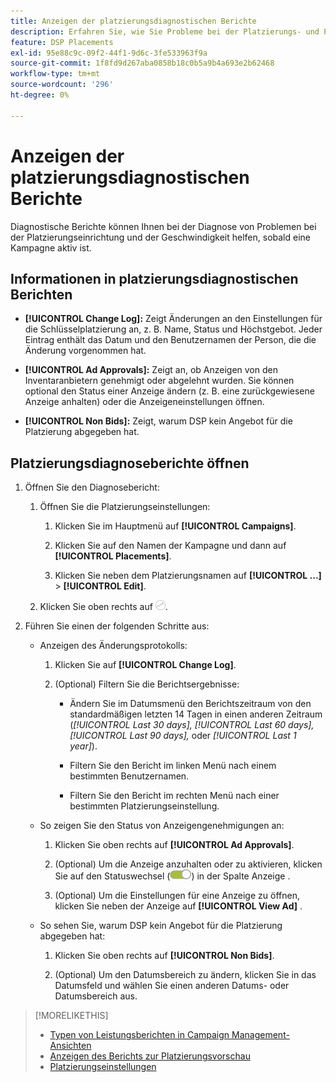 ```yaml
---
title: Anzeigen der platzierungsdiagnostischen Berichte
description: Erfahren Sie, wie Sie Probleme bei der Platzierungs- und Platzierungseinrichtung diagnostizieren können.
feature: DSP Placements
exl-id: 95e88c9c-09f2-44f1-9d6c-3fe533963f9a
source-git-commit: 1f8fd9d267aba0858b18c0b5a9b4a693e2b62468
workflow-type: tm+mt
source-wordcount: '296'
ht-degree: 0%

---
```


# Anzeigen der platzierungsdiagnostischen Berichte

<!-- Does this really belong in the Campaign Management > Reports section or in the Placements section? -->

Diagnostische Berichte können Ihnen bei der Diagnose von Problemen bei der Platzierungseinrichtung und der Geschwindigkeit helfen, sobald eine Kampagne aktiv ist.

## Informationen in platzierungsdiagnostischen Berichten

* **[!UICONTROL Change Log]:** Zeigt Änderungen an den Einstellungen für die Schlüsselplatzierung an, z. B. Name, Status und Höchstgebot. Jeder Eintrag enthält das Datum und den Benutzernamen der Person, die die Änderung vorgenommen hat.

* **[!UICONTROL Ad Approvals]:** Zeigt an, ob Anzeigen von den Inventaranbietern genehmigt oder abgelehnt wurden. Sie können optional den Status einer Anzeige ändern (z. B. eine zurückgewiesene Anzeige anhalten) oder die Anzeigeneinstellungen öffnen.

* **[!UICONTROL Non Bids]:** Zeigt, warum DSP kein Angebot für die Platzierung abgegeben hat.

## Platzierungsdiagnoseberichte öffnen

1. Öffnen Sie den Diagnosebericht:

   1. Öffnen Sie die Platzierungseinstellungen:

      1. Klicken Sie im Hauptmenü auf **[!UICONTROL Campaigns]**.

      1. Klicken Sie auf den Namen der Kampagne und dann auf **[!UICONTROL Placements]**.

      1. Klicken Sie neben dem Platzierungsnamen auf **[!UICONTROL ...]** > **[!UICONTROL Edit]**.

   1. Klicken Sie oben rechts auf ![Placement Diagnostics](/help/dsp/assets/placement-diagnostics.png).

1. Führen Sie einen der folgenden Schritte aus:

   * Anzeigen des Änderungsprotokolls:

      1. Klicken Sie auf **[!UICONTROL Change Log]**.

      1. (Optional) Filtern Sie die Berichtsergebnisse:

         * Ändern Sie im Datumsmenü den Berichtszeitraum von den standardmäßigen letzten 14 Tagen in einen anderen Zeitraum (*[!UICONTROL Last 30 days],* *[!UICONTROL Last 60 days],* *[!UICONTROL Last 90 days],* oder *[!UICONTROL Last 1 year]*).

         * Filtern Sie den Bericht im linken Menü nach einem bestimmten Benutzernamen.

         * Filtern Sie den Bericht im rechten Menü nach einer bestimmten Platzierungseinstellung.

   * So zeigen Sie den Status von Anzeigengenehmigungen an:

      1. Klicken Sie oben rechts auf **[!UICONTROL Ad Approvals]**.

      1. (Optional) Um die Anzeige anzuhalten oder zu aktivieren, klicken Sie auf den Statuswechsel (![Statuswechsel](/help/dsp/assets/status-switch.png)) in der Spalte Anzeige .

      1. (Optional) Um die Einstellungen für eine Anzeige zu öffnen, klicken Sie neben der Anzeige auf **[!UICONTROL View Ad]** .

   * So sehen Sie, warum DSP kein Angebot für die Platzierung abgegeben hat:

      1. Klicken Sie oben rechts auf **[!UICONTROL Non Bids]**.

      1. (Optional) Um den Datumsbereich zu ändern, klicken Sie in das Datumsfeld und wählen Sie einen anderen Datums- oder Datumsbereich aus.

<!-- Later, add link to >* Definitions for NBRs (Reading No Bid Reports (NBRs)) -->

>[!MORELIKETHIS]
>
>* [Typen von Leistungsberichten in Campaign Management-Ansichten](campaign-reports-about.md)
>* [Anzeigen des Berichts zur Platzierungsvorschau](/help/dsp/campaign-management/reports/placement-forecast.md)
>* [Platzierungseinstellungen](/help/dsp/campaign-management/placements/placement-settings.md)

